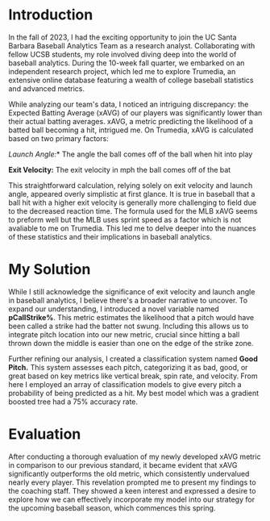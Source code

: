 # Introduction
In the fall of 2023, I had the exciting opportunity to join the UC Santa Barbara Baseball Analytics Team as a research analyst. Collaborating with fellow UCSB students, my role involved diving deep into the world of baseball analytics. During the 10-week fall quarter, we embarked on an independent research project, which led me to explore Trumedia, an extensive online database featuring a wealth of college baseball statistics and advanced metrics.

While analyzing our team's data, I noticed an intriguing discrepancy: the Expected Batting Average (xAVG) of our players was significantly lower than their actual batting averages. xAVG, a metric predicting the likelihood of a batted ball becoming a hit, intrigued me. On Trumedia, xAVG is calculated based on two primary factors:


**Launch Angle*:** The angle the ball comes off of the ball when hit into play

**Exit Velocity:** The exit velocity in mph the ball comes off of the bat

This straightforward calculation, relying solely on exit velocity and launch angle, appeared overly simplistic at first glance. It is true in baseball that a ball hit with a higher exit velocity is generally more challenging to field due to the decreased reaction time. The formula used for the MLB xAVG seems to preform well but the MLB uses sprint speed as a factor which is not avaliable to me on Trumedia. This led me to delve deeper into the nuances of these statistics and their implications in baseball analytics.

# My Solution
While I still acknowledge the significance of exit velocity and launch angle in baseball analytics, I believe there's a broader narrative to uncover. To expand our understanding, I introduced a novel variable named **pCallStrike%**. This metric estimates the likelihood that a pitch would have been called a strike had the batter not swung. Including this allows us to integrate pitch location into our new metric, crucial since hitting a ball thrown down the middle is easier than one on the edge of the strike zone.

Further refining our analysis, I created a classification system named **Good Pitch.** This system assesses each pitch, categorizing it as bad, good, or great based on key metrics like vertical break, spin rate, and velocity.
From here I employed an array of classification models to give every pitch a probability of being predicted as a hit. My best model which was a gradient boosted tree had a 75% accuracy rate.

# Evaluation
After conducting a thorough evaluation of my newly developed xAVG metric in comparison to our previous standard, it became evident that xAVG significantly outperforms the old metric, which consistently undervalued nearly every player. This revelation prompted me to present my findings to the coaching staff. They showed a keen interest and expressed a desire to explore how we can effectively incorporate my model into our strategy for the upcoming baseball season, which commences this spring.

